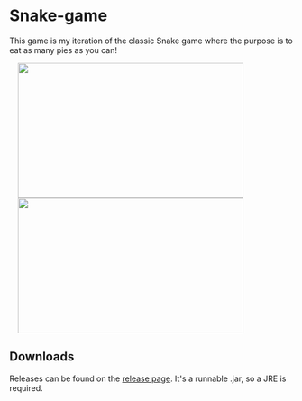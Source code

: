 # Snake-game
 This game is my iteration of the classic Snake game where the purpose is to eat as many pies as you can!
 
 <div>
    <img width="400px" height="240px" hspace="15" src="https://github.com/tozmd/Snake-game/tree/master/android/assets/previews/mainmenu.png">
    <img width="400px" height="240px" hspace="15" src="https://github.com/tozmd/Snake-game/tree/master/android/assets/previews/gamescreen.png">
</div>

## Downloads
Releases can be found on the [release page](https://github.com/tozmd/Snake-game/releases/tag/v1.0). It's a runnable .jar, so a JRE is required.

